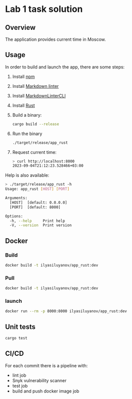 # Lab 1 task solution

## Overview

The application provides current time in Moscow.

## Usage

In order to build and launch the app, there are some steps:

1. Install [npm](https://docs.npmjs.com/downloading-and-installing-node-js-and-npm)
1. Install [Markdown linter](https://github.com/DavidAnson/markdownlint)

1. Install [MarkdownLinterCLI](https://github.com/igorshubovych/markdownlint-cli)

1. Install [Rust](https://www.rust-lang.org/tools/install)

1. Build a binary:

   ```bash
   cargo build --release
   ```

1. Run the binary

    ```bash
    ./target/release/app_rust
    ```

1. Request current time:

    ```bash
    > curl http://localhost:8000
    2023-09-04T21:12:23.528466+03:00
    ```

Help is also available:

```bash
> ./target/release/app_rust -h
Usage: app_rust [HOST] [PORT]

Arguments:
  [HOST]  [default: 0.0.0.0]
  [PORT]  [default: 8000]

Options:
  -h, --help     Print help
  -V, --version  Print version
```

## Docker

### Build

```bash
docker build -t ilyasiluyanov/app_rust:dev 
```

### Pull

```bash
docker build -t ilyasiluyanov/app_rust:dev 
```

### launch

```bash
docker run --rm -p 8000:8000 ilyasiluyanov/app_rust:dev
```

## Unit tests

```bash
cargo test
```

## CI/CD

For each commit there is a pipeline with:

- lint job
- Snyk vulnerability scanner
- test job
- build and push docker image job
